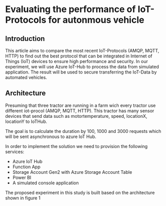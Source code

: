 # Evaluating the performance of IoT-Protocols for autonmous vehicle

## Introduction
This article aims to compare the most recent IoT-Protocols
(AMQP, MQTT, HTTP) to find out the best protocol that can be integrated in Internet of Things
(IoT) devices to ensure high performance and security. 
In our experiment, we will use Azure IoT-Hub to process the data from simulated application. 
The result will be used to secure transferring the IoT-Data by automated vehicles.

## Architecture

Presuming that three tractor are running in a farm wich every tractor use different iot-procol (AMQP, MQTT, HTTP). 
This tractor has many sensor devices that send data such as motortemperature, speed, locationX, locationY to IoTHub.

The goal is to calculate the duration by 100, 1000 and 3000 requests which will be sent asynchronous to azure IoT Hub.

In order to implement the solution we need to provision the following services:
 - Azure IoT Hub
 - Function App
 - Storage Account Gen2 with Azure Storage Account Table
 - Power BI
 - A simulated console application

The proposed experiment in this study is built based on the architecture shown in figure 1
